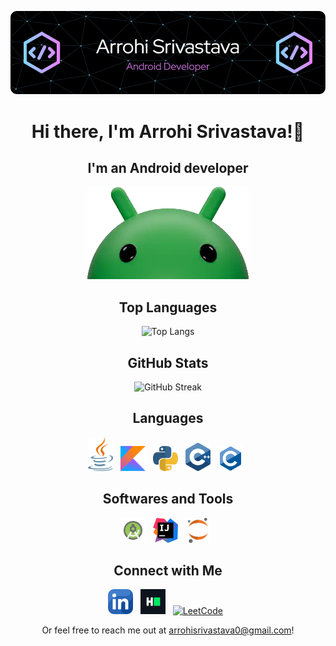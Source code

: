 ![Banner](https://raw.githubusercontent.com/arrohisrivastava0/arrohisrivastava0/main/images/github-header.png)

<div align="center">
  
  <h1>Hi there, I'm Arrohi Srivastava!👋</h1>
  <h2>I'm an Android developer</h2>  

  <p align="center">
  <img src="https://raw.githubusercontent.com/arrohisrivastava0/arrohisrivastava0/main/images/android.webp" alt="Android Developer">
</p>

## Top Languages
![Top Langs](https://github-readme-stats.vercel.app/api/top-langs/?username=arrohisrivastava0&theme=react)

## GitHub Stats
![GitHub Streak](https://github-readme-streak-stats.herokuapp.com/?user=arrohisrivastava0&theme=react)



## Languages 
<p>
  <a href="https://www.java.com/en/" target="_blank"><img src="https://raw.githubusercontent.com/arrohisrivastava0/arrohisrivastava0/main/images/java.svg" width="40" alt="LinkedIn"></a>&nbsp;&nbsp;
  <a href="https://kotlinlang.org/" target="_blank"><img src="https://raw.githubusercontent.com/arrohisrivastava0/arrohisrivastava0/main/images/kotlin.svg" width="40" alt="HackerRank"></a>&nbsp;&nbsp;
  <a href="https://www.python.org/" target="_blank"><img src="https://raw.githubusercontent.com/arrohisrivastava0/arrohisrivastava0/main/images/python.svg" width="40" alt="LeetCode"></a>&nbsp;&nbsp;
  <a href="https://isocpp.org/" target="_blank"><img src="https://raw.githubusercontent.com/arrohisrivastava0/arrohisrivastava0/main/images/cpp.svg" width="40" alt="LeetCode"></a>&nbsp;&nbsp;
  <a href="https://learn.microsoft.com/en-us/cpp/c-language/?view=msvc-170" target="_blank"><img src="https://raw.githubusercontent.com/arrohisrivastava0/arrohisrivastava0/main/images/c.svg" width="40" alt="LeetCode"></a>&nbsp;&nbsp;
</p>

## Softwares and Tools
<p>
  <a href="https://developer.android.com/studio" target="_blank"><img src="https://raw.githubusercontent.com/arrohisrivastava0/arrohisrivastava0/main/images/android-studio.svg" width="40" alt="LeetCode"></a>&nbsp;&nbsp;
  <a href="https://www.jetbrains.com/idea/" target="_blank"><img src="https://raw.githubusercontent.com/arrohisrivastava0/arrohisrivastava0/main/images/intellij.svg" width="40" alt="LeetCode"></a>&nbsp;&nbsp;
  <a href="https://jupyter.org/" target="_blank"><img src="https://raw.githubusercontent.com/arrohisrivastava0/arrohisrivastava0/main/images/jupyter.svg" width="40" alt="LeetCode"></a>&nbsp;&nbsp;
</p>

## Connect with Me
<p>
  <a href="https://www.linkedin.com/in/arrohi-srivastava/" target="_blank"><img src="https://raw.githubusercontent.com/arrohisrivastava0/arrohisrivastava0/main/images/linkedin.png" width="40" alt="LinkedIn"></a>&nbsp;&nbsp;
  <a href="https://www.hackerrank.com/profile/arrohisrivastav1/" target="_blank"><img src="https://raw.githubusercontent.com/arrohisrivastava0/arrohisrivastava0/main/images/hackerrank.svg" width="40" alt="HackerRank"></a>&nbsp;&nbsp;
  <a href="https://leetcode.com/u/arrohisrivastava/" target="_blank"><img src="https://upload.wikimedia.org/wikipedia/commons/1/19/LeetCode_logo_black.png" width="40" alt="LeetCode"></a>&nbsp;&nbsp;
</p>

Or feel free to reach me out at arrohisrivastava0@gmail.com!
  
</div>
